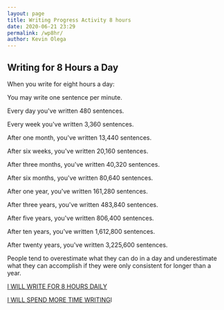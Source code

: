 ```yaml
--- 
layout: page
title: Writing Progress Activity 8 hours
date: 2020-06-21 23:29
permalink: /wp8hr/ 
author: Kevin Olega 
--- 
```

## Writing for 8 Hours a Day

When you write for eight hours a day:

You may write one sentence per minute.

Every day you've written 480 sentences.

Every week you've written 3,360 sentences.

After one month, you've written 13,440 sentences.

After six weeks, you've written 20,160 sentences.

After three months, you've written 40,320 sentences.

After six months, you've written 80,640 sentences.

After one year, you've written 161,280 sentences.

After three years, you've written 483,840 sentences.

After five years, you've written 806,400 sentences.

After ten years, you've written 1,612,800 sentences.

After twenty years, you've written 3,225,600 sentences.

People tend to overestimate what they can do in a day and underestimate what they can accomplish if they were only consistent for longer than a year.

<a href="https://callcentertrainingtips.com/wphend/" class="button focus">I WILL WRITE FOR 8 HOURS DAILY</a>

<a href="https://callcentertrainingtips.com/wph/" class="button focus">I WILL SPEND MORE TIME WRITING</a>l